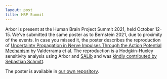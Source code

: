 ```yaml
---
layout: post
title: HBP Summit
---
```


Arbor is present at the Human Brain Project Summit 2021, held October 12-15. We've submitted the same poster as to Bernstein 2021, due to proximity of the events. In case you missed it, the poster describes the reproduction of [Uncertainty Propagation in Nerve Impulses Through the Action Potential Mechanism](https://doi.org/10.1186/2190-8567-5-3) by Valderrama et al. The reproduction is a Hodgkin-Huxley sensitivity analysis using Arbor and [SALib](https://salib.readthedocs.io) and was [kindly contributed by Sebastian Schmitt](https://github.com/arbor-contrib/hodgkin-huxley-sensitivity-analysis).

The poster is available in [our own repository](https://github.com/arbor-sim/arbor-materials/blob/master/presentations/bernstein2021_poster/main.pdf).
